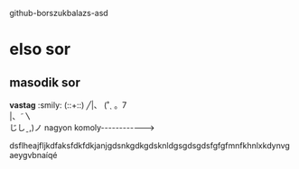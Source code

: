 github-borszukbalazs-asd
# elso sor
## masodik sor
**vastag**
:smily:
(::+::)
                            ╱|、
                          (˚ˎ 。7  
                           |、˜〵          
                          じしˍ,)ノ
nagyon komoly------------>


dsflheajfljkdfaksfdkfdkjanjgdsnkgdkgdsknldgsgdsgdsfgfgfmnfkhnlxkdynvgaeygvbnaíqé
